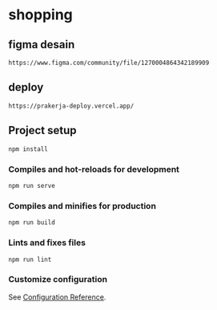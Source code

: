 # shopping

## figma desain
```
https://www.figma.com/community/file/1270004864342189909
```
## deploy
```
https://prakerja-deploy.vercel.app/
```
## Project setup
```
npm install
```

### Compiles and hot-reloads for development
```
npm run serve
```

### Compiles and minifies for production
```
npm run build
```

### Lints and fixes files
```
npm run lint
```

### Customize configuration
See [Configuration Reference](https://cli.vuejs.org/config/).
